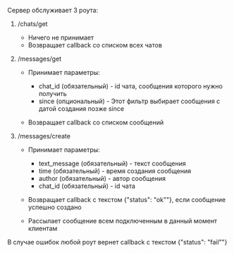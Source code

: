 Сервер обслуживает 3 роута:

1. /chats/get
   
   - Ничего не принимает
   - Возвращает callback со списком всех чатов
   
2. /messages/get
   
   - Принимает параметры:
       
       - chat_id (обязательный) - id чата, сообщения которого нужно получить
       - since (опциональный) - Этот фильтр выбирает сообщения с датой создания позже since
   - Возвращает callback со списком сообщений

3. /messages/create
    - Принимает параметры:
        
        - text_message (обязательный) - текст сообщения
        - time (обязательный) - время создания сообщения
        - author (обязательный) - автор сообщения
        - chat_id (обязательный) - id чата
    - Возвращает callback с текстом {"status": "ok""}, если сообщение успешно создано
    - Рассылает сообщение всем подключенным в данный момент клиентам
    
В случае ошибок любой роут вернет callback с текстом {"status": "fail""}